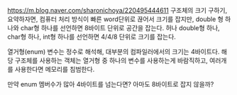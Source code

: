 https://m.blog.naver.com/sharonichoya/220495444611
구조체의 크기 구하기, 요약하자면, 컴퓨터 처리 방식이 빠른 word단위로 끊어서 크기를 잡지만, double 형 하나와 char형 하나를 선언하면 8바이트 단위로 공간을 잡는다.
허나 double형 하나, char형 하나,  int형 하나를 선언하면 4/4/8 단위로 크기를 잡는다.

열거형(enum) 변수는 정수로 해석해, 대부분의 컴파일러에서의 크기는 4바이트다. 해당 구조체를 사용하는 객체는 열거형 중 하나의 변수를 사용하는게 바람직하고, 여러개를 사용한다면
메모리를 침범한다. 

만약 enum 멤버수가 많아 4바이트를 넘는다면? 아마도 8바이트로 잡지 않을까?
